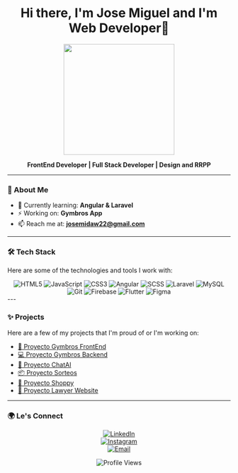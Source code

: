 <h1 align="center">Hi there, I'm Jose Miguel and I'm Web Developer👋</h1>

<p align="center">
  <img src="https://media.licdn.com/dms/image/v2/D4D03AQF7b8EZVHMyUg/profile-displayphoto-shrink_800_800/profile-displayphoto-shrink_800_800/0/1723368991675?e=1749081600&v=beta&t=PVUysbHqr8In3D_f9V7eEs52tCv_R8IEmORmldufvtE" width="250"/>
</p>

<p align="center">
  <b>FrontEnd Developer | Full Stack Developer | Design and RRPP</b>
</p>

---

### 🚀 About Me
- 🌱 Currently learning: **Angular & Laravel**
- ⚡ Working on: **Gymbros App**
- 📫 Reach me at: **josemidaw22@gmail.com**

---

### 🛠️ Tech Stack
Here are some of the technologies and tools I work with:

<div align="center">
  <img src="https://img.shields.io/badge/Markup-HTML5-informational?style=flat&logo=html5&color=E34F26" alt="HTML5" />
  <img src="https://img.shields.io/badge/Code-JavaScript-informational?style=flat&logo=javascript&color=F7DF1E" alt="JavaScript" />
  <img src="https://img.shields.io/badge/Style-CSS3-informational?style=flat&logo=css3&color=1572B6" alt="CSS3" />
  <img src="https://img.shields.io/badge/Framework-Angular-informational?style=flat&logo=angular&color=DD0031" alt="Angular" />
  <img src="https://img.shields.io/badge/Style-SCSS-informational?style=flat&logo=sass&color=CC6699" alt="SCSS" />
  <img src="https://img.shields.io/badge/Framework-Laravel-informational?style=flat&logo=laravel&color=FF2D20" alt="Laravel" />
  <img src="https://img.shields.io/badge/Database-MySQL-informational?style=flat&logo=mysql&color=4479A1" alt="MySQL" />
  <img src="https://img.shields.io/badge/Tools-Git-informational?style=flat&logo=git&color=F05032" alt="Git" />
  <img src="https://img.shields.io/badge/Database-Firebase-informational?style=flat&logo=firebase&color=FFCA28" alt="Firebase" />
  <img src="https://img.shields.io/badge/Framework-Flutter-informational?style=flat&logo=flutter&color=02569B" alt="Flutter" />
  <img src="https://img.shields.io/badge/Design-Figma-informational?style=flat&logo=figma&color=F24E1E" alt="Figma" />
</div>
---

### ✨ Projects
Here are a few of my projects that I'm proud of or I'm working on:

- [🚀 Proyecto Gymbros FrontEnd](https://github.com/josemird/gymbros-frontend)
- [💻 Proyecto Gymbros Backend](https://github.com/josemird/gymbros-backend)
- [🤖 Proyecto ChatAI](https://github.com/josemird/chatAI)
- [📦 Proyecto Sorteos](https://github.com/josemird/sorteos)
- [🎲 Proyecto Shoppy](https://github.com/Pizzacorn/shoppy_4)
- [👔 Proyecto Lawyer Website](https://github.com/josemird/lawyerWebApp)


---

### 🌍 Le's Connect
<p align="center">
  <a href="https://www.linkedin.com/in/josemird/"><img src="https://img.shields.io/badge/LinkedIn-blue?style=flat&logo=linkedin" alt="LinkedIn" /></a> <br>
  <a href="https://www.instagram.com/josemird_/"><img src="https://img.shields.io/badge/Instagram-ff69b4?style=flat&logo=instagram" alt="Instagram" /></a> <br>
  <a href="mailto:josemidaw22@gmail.com"><img src="https://img.shields.io/badge/Email-D14836?style=flat&logo=gmail&logoColor=white" alt="Email" /></a>
</p>

<p align="center">
  <img src="https://visitor-badge.laobi.icu/badge?page_id=tu-usuario" alt="Profile Views" />
</p>
